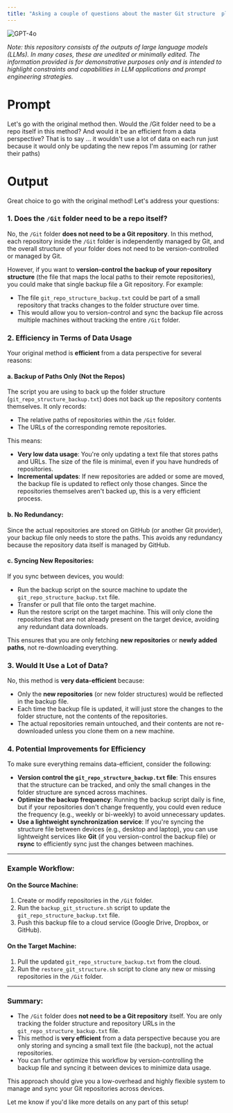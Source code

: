 ```yaml
---
title: "Asking a couple of questions about the master Git structure  plan"
---
```

![GPT-4o](https://img.shields.io/badge/GPT--4o-3333FF?style=for-the-badge&logo=openai&logoColor=white)



*Note: this repository consists of the outputs of large language models (LLMs). In many cases, these are unedited or minimally edited. The information provided is for demonstrative purposes only and is intended to highlight constraints and capabilities in LLM applications and prompt engineering strategies.*


# Prompt

Let's go with the original method then. Would the /Git folder need to be a repo itself in this method? And would it be an efficient from a data perspective? That is to say ... it wouldn't use a lot of data on each run just because it would only be updating the new repos I'm assuming (or rather their paths)

# Output

Great choice to go with the original method! Let's address your questions:

### 1. **Does the `/Git` folder need to be a repo itself?**
No, the `/Git` folder **does not need to be a Git repository**. In this method, each repository inside the `/Git` folder is independently managed by Git, and the overall structure of your folder does not need to be version-controlled or managed by Git.

However, if you want to **version-control the backup of your repository structure** (the file that maps the local paths to their remote repositories), you could make that single backup file a Git repository. For example:
- The file `git_repo_structure_backup.txt` could be part of a small repository that tracks changes to the folder structure over time.
- This would allow you to version-control and sync the backup file across multiple machines without tracking the entire `/Git` folder.

### 2. **Efficiency in Terms of Data Usage**
Your original method is **efficient** from a data perspective for several reasons:

#### a. **Backup of Paths Only (Not the Repos)**
The script you are using to back up the folder structure (`git_repo_structure_backup.txt`) does not back up the repository contents themselves. It only records:
- The relative paths of repositories within the `/Git` folder.
- The URLs of the corresponding remote repositories.

This means:
- **Very low data usage**: You're only updating a text file that stores paths and URLs. The size of the file is minimal, even if you have hundreds of repositories.
- **Incremental updates**: If new repositories are added or some are moved, the backup file is updated to reflect only those changes. Since the repositories themselves aren't backed up, this is a very efficient process.

#### b. **No Redundancy**:
Since the actual repositories are stored on GitHub (or another Git provider), your backup file only needs to store the paths. This avoids any redundancy because the repository data itself is managed by GitHub.

#### c. **Syncing New Repositories**:
If you sync between devices, you would:
- Run the backup script on the source machine to update the `git_repo_structure_backup.txt` file.
- Transfer or pull that file onto the target machine.
- Run the restore script on the target machine. This will only clone the repositories that are not already present on the target device, avoiding any redundant data downloads.

This ensures that you are only fetching **new repositories** or **newly added paths**, not re-downloading everything.

### 3. **Would It Use a Lot of Data?**
No, this method is **very data-efficient** because:
- Only the **new repositories** (or new folder structures) would be reflected in the backup file.
- Each time the backup file is updated, it will just store the changes to the folder structure, not the contents of the repositories.
- The actual repositories remain untouched, and their contents are not re-downloaded unless you clone them on a new machine.

### 4. **Potential Improvements for Efficiency**
To make sure everything remains data-efficient, consider the following:
- **Version control the `git_repo_structure_backup.txt` file**: This ensures that the structure can be tracked, and only the small changes in the folder structure are synced across machines.
- **Optimize the backup frequency**: Running the backup script daily is fine, but if your repositories don't change frequently, you could even reduce the frequency (e.g., weekly or bi-weekly) to avoid unnecessary updates.
- **Use a lightweight synchronization service**: If you're syncing the structure file between devices (e.g., desktop and laptop), you can use lightweight services like **Git** (if you version-control the backup file) or **rsync** to efficiently sync just the changes between machines.

---

### Example Workflow:

#### On the Source Machine:
1. Create or modify repositories in the `/Git` folder.
2. Run the `backup_git_structure.sh` script to update the `git_repo_structure_backup.txt` file.
3. Push this backup file to a cloud service (Google Drive, Dropbox, or GitHub).

#### On the Target Machine:
1. Pull the updated `git_repo_structure_backup.txt` from the cloud.
2. Run the `restore_git_structure.sh` script to clone any new or missing repositories in the `/Git` folder.

---

### Summary:
- The `/Git` folder does **not need to be a Git repository** itself. You are only tracking the folder structure and repository URLs in the `git_repo_structure_backup.txt` file.
- This method is **very efficient** from a data perspective because you are only storing and syncing a small text file (the backup), not the actual repositories.
- You can further optimize this workflow by version-controlling the backup file and syncing it between devices to minimize data usage.

This approach should give you a low-overhead and highly flexible system to manage and sync your Git repositories across devices.

Let me know if you'd like more details on any part of this setup!